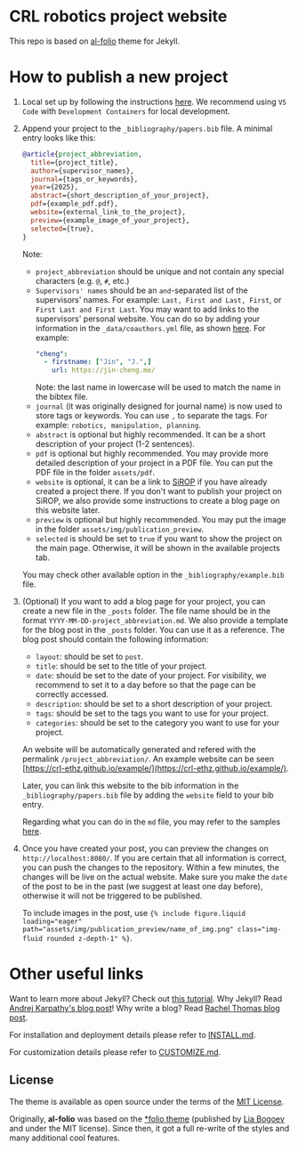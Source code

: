 # CRL robotics project website
This repo is based on [al-folio](https://github.com/alshedivat/al-folio) theme for Jekyll.

# How to publish a new project
1. Local set up by following the instructions [here](https://github.com/alshedivat/al-folio/blob/main/INSTALL.md#local-setup-using-docker-recommended). We recommend using `VS Code` with `Development Containers` for local development.
2. Append your project to the `_bibliography/papers.bib` file.
  A minimal entry looks like this:
    ```bibtex
    @article{project_abbreviation,
      title={project_title},
      author={supervisor_names},
      journal={tags_or_keywords},
      year={2025},
      abstract={short_description_of_your_project},
      pdf={example_pdf.pdf},
      website={external_link_to_the_project},
      preview={example_image_of_your_project},
      selected={true},
    }
    ```
    Note:
    - `project_abbreviation` should be unique and not contain any special characters (e.g. `@`, `#`, etc.)
    - `Supervisors' names` should be an `and`-separated list of the supervisors' names. For example: `Last, First and Last, First`, or `First Last and First Last`. You may want to add links to the supervisors' personal website. You can do so by adding your information in the `_data/coauthors.yml` file, as shown [here](https://github.com/alshedivat/al-folio/blob/main/CUSTOMIZE.md#adding-a-new-publication). For example:
      ```yaml
      "cheng":
        - firstname: ["Jin", "J.",]
          url: https://jin-cheng.me/
      ```
      Note: the last name in lowercase will be used to match the name in the bibtex file.
    - `journal` (it was originally designed for journal name) is now used to store tags or keywords. You can use `,` to separate the tags. For example: `robotics, manipulation, planning`.
    - `abstract` is optional but highly recommended. It can be a short description of your project (1-2 sentences).
    - `pdf` is optional but highly recommended. You may provide more detailed description of your project in a PDF file. You can put the PDF file in the folder `assets/pdf`.
    - `website` is optional, it can be a link to [SiROP](https://www.sirop.org/) if you have already created a project there. If you don't want to publish your project on SiROP, we also provide some instructions to create a blog page on this website later.
    - `preview` is optional but highly recommended. You may put the image in the folder `assets/img/publication_preview`.
    - `selected` is should be set to `true` if you want to show the project on the main page. Otherwise, it will be shown in the available projects tab.

    You may check other available option in the `_bibliography/example.bib` file.

1. (Optional) If you want to add a blog page for your project, you can create a new file in the `_posts` folder. The file name should be in the format `YYYY-MM-DD-project_abbreviation.md`. We also provide a template for the blog post in the `_posts` folder. You can use it as a reference. The blog post should contain the following information:
    - `layout`: should be set to `post`.
    - `title`: should be set to the title of your project.
    - `date`: should be set to the date of your project. For visibility, we recommend to set it to a day before so that the page can be correctly accessed.
    - `description`: should be set to a short description of your project.
    - `tags`: should be set to the tags you want to use for your project.
    - `categories`: should be set to the category you want to use for your project.

    An website will be automatically generated and refered with the permalink `/project_abbreviation/`. An example website can be seen [https://crl-ethz.github.io/example/](https://crl-ethz.github.io/example/).

    Later, you can link this website to the bib information in the `_bibliography/papers.bib` file by adding the `website` field to your bib entry.

    Regarding what you can do in the `md` file, you may refer to the samples [here](https://github.com/alshedivat/al-folio/tree/main/_posts).

2. Once you have created your post, you can preview the changes on `http://localhost:8080/`.
   If you are certain that all information is correct, you can push the changes to the repository. Within a few minutes, the changes will be live on the actual website. Make sure you make the `date` of the post to be in the past (we suggest at least one day before), otherwise it will not be triggered to be published.

   To include images in the post, use `{% include figure.liquid loading="eager" path="assets/img/publication_preview/name_of_img.png" class="img-fluid rounded z-depth-1" %}`.


# Other useful links
Want to learn more about Jekyll? Check out [this tutorial](https://www.taniarascia.com/make-a-static-website-with-jekyll/). Why Jekyll? Read [Andrej Karpathy's blog post](https://karpathy.github.io/2014/07/01/switching-to-jekyll/)! Why write a blog? Read [Rachel Thomas blog post](https://medium.com/@racheltho/why-you-yes-you-should-blog-7d2544ac1045).

For installation and deployment details please refer to [INSTALL.md](INSTALL.md).

For customization details please refer to [CUSTOMIZE.md](CUSTOMIZE.md).

## License

The theme is available as open source under the terms of the [MIT License](https://github.com/alshedivat/al-folio/blob/main/LICENSE).

Originally, **al-folio** was based on the [\*folio theme](https://github.com/bogoli/-folio) (published by [Lia Bogoev](https://liabogoev.com) and under the MIT license). Since then, it got a full re-write of the styles and many additional cool features.
